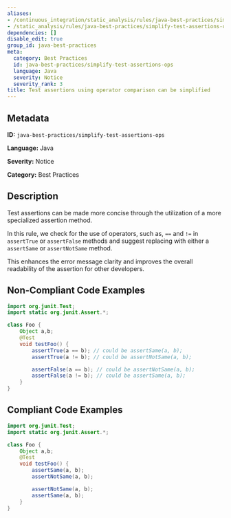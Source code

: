 ```yaml
---
aliases:
- /continuous_integration/static_analysis/rules/java-best-practices/simplify-test-assertions-ops
- /static_analysis/rules/java-best-practices/simplify-test-assertions-ops
dependencies: []
disable_edit: true
group_id: java-best-practices
meta:
  category: Best Practices
  id: java-best-practices/simplify-test-assertions-ops
  language: Java
  severity: Notice
  severity_rank: 3
title: Test assertions using operator comparison can be simplified
---
```

<!--  SOURCED FROM https://github.com/DataDog/datadog-static-analyzer-rule-docs -->


## Metadata
**ID:** `java-best-practices/simplify-test-assertions-ops`

**Language:** Java

**Severity:** Notice

**Category:** Best Practices

## Description
Test assertions can be made more concise through the utilization of a more specialized assertion method. 

In this rule, we check for the use of operators, such as, `==` and `!=` in `assertTrue` or `assertFalse` methods and suggest replacing with either a `assertSame` or `assertNotSame` method.

This enhances the error message clarity and improves the overall readability of the assertion for other developers.

## Non-Compliant Code Examples
```java
import org.junit.Test;
import static org.junit.Assert.*;

class Foo {
    Object a,b;
    @Test
    void testFoo() {
        assertTrue(a == b); // could be assertSame(a, b);
        assertTrue(a != b); // could be assertNotSame(a, b);

        assertFalse(a == b); // could be assertNotSame(a, b);
        assertFalse(a != b); // could be assertSame(a, b);
    }
}
```

## Compliant Code Examples
```java
import org.junit.Test;
import static org.junit.Assert.*;

class Foo {
    Object a,b;
    @Test
    void testFoo() {
        assertSame(a, b);
        assertNotSame(a, b);

        assertNotSame(a, b);
        assertSame(a, b);
    }
}
```
